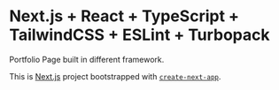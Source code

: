 # Next.js + React + TypeScript + TailwindCSS + ESLint + Turbopack

Portfolio Page built in different framework.

This is [Next.js](https://nextjs.org) project bootstrapped with [`create-next-app`](https://nextjs.org/docs/app/api-reference/cli/create-next-app).
